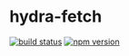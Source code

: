 # hydra-fetch

[![build status](https://img.shields.io/github/actions/workflow/status/bergos/hydra-fetch/test.yaml?branch=master)](https://github.com/bergos/hydra-fetch/actions/workflows/test.yaml)
[![npm version](https://img.shields.io/npm/v/hydra-fetch.svg)](https://www.npmjs.com/package/hydra-fetch)

